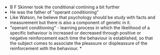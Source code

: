 * B F Skinner took the conditional contining a bit further
* He was the father of "operant conditioning"
* Like Watson, he believe that psychology should be study with facts and measurement but there is also a component of genetic in it.
* "operant conditioning" - learning process in which the likelihood of a specific behaviour is increased or decreased through positive or negative reinforcement each time the behaviour is established, so that the subject comes to associate the pleassure or displeassure of the reinforcement with the behaviour.
  * 
